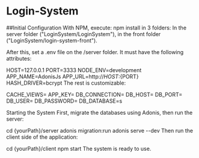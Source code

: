 # Login-System

##Initial Configuration
With NPM, execute: npm install in 3 folders: In the server folder ("LoginSystem/LoginSystem"), in the front folder ("LoginSystem/login-system-front").

After this, set a .env file on the /server folder. It must have the following attributes:

HOST=127.0.0.1
PORT=3333
NODE_ENV=development
APP_NAME=AdonisJs
APP_URL=http://${HOST}:${PORT}
HASH_DRIVER=bcrypt
The rest is customizable:

CACHE_VIEWS=
APP_KEY=
DB_CONNECTION=
DB_HOST=
DB_PORT=
DB_USER=
DB_PASSWORD=
DB_DATABASE=s

Starting the System
First, migrate the databases using Adonis, then run the server:

cd {yourPath}/server
adonis migration:run
adonis serve --dev
Then run the client side of the application:

cd {yourPath}/client
npm start
The system is ready to use.
